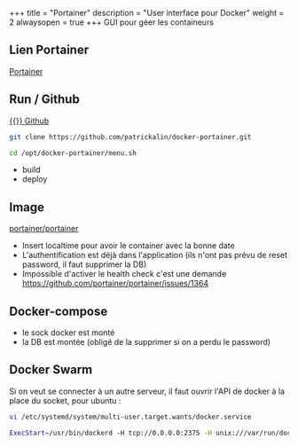 +++
title = "Portainer"
description = "User interface pour Docker"
weight = 2
alwaysopen = true
+++
GUI pour géer les containeurs
## Lien Portainer

<a href="http://portainer.services.alin.be/" target="new"> Portainer </a>

## Run / Github

<a href="https://github.com/patrickalin/docker-portainer" target="_blank">{{<icon fa-git>}} Github</a>

```bash
git clone https://github.com/patrickalin/docker-portainer.git
```

```bash
cd /opt/docker-portainer/menu.sh
```

- build
- deploy

## Image 

<a href="https://hub.docker.com/r/portainer/portainer//" target="_blank">  portainer/portainer</a>

- Insert localtime pour avoir le container avec la bonne date
- L'authentification est déjà dans l'application (ils n'ont pas prévu de reset password, il faut supprimer la DB)
- Impossible d'activer le health check c'est une demande https://github.com/portainer/portainer/issues/1364

## Docker-compose

- le sock docker est monté
- la DB est montée (obligé de la supprimer si on a perdu le password) 

## Docker Swarm

Si on veut se connecter à un autre serveur, il faut ouvrir l'API de docker à la place du socket, pour ubuntu :

```bash
vi /etc/systemd/system/multi-user.target.wants/docker.service
```

```bash
ExecStart=/usr/bin/dockerd -H tcp://0.0.0.0:2375 -H unix:///var/run/docker.sock
```
